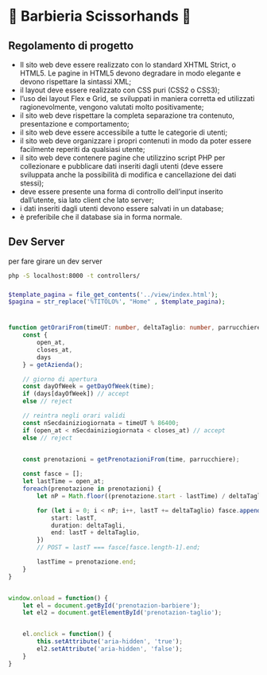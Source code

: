 # 💈 Barbieria Scissorhands 💈

## Regolamento di progetto
- Il sito web deve essere realizzato con lo standard XHTML Strict, o HTML5. Le pagine in HTML5 devono degradare in modo elegante e devono rispettare la sintassi XML;
- il layout deve essere realizzato con CSS puri (CSS2 o CSS3);
- l’uso dei layout Flex e Grid, se sviluppati in maniera corretta ed utilizzati ragionevolmente, vengono valutati molto positivamente;
- il sito web deve rispettare la completa separazione tra contenuto, presentazione e comportamento;
- il sito web deve essere accessibile a tutte le categorie di utenti;
- il sito web deve organizzare i propri contenuti in modo da poter essere facilmente reperiti da qualsiasi utente;
- il sito web deve contenere pagine che utilizzino script PHP per collezionare e pubblicare dati inseriti dagli utenti (deve essere sviluppata anche la possibilità di modifica e cancellazione dei dati stessi);
- deve essere presente una forma di controllo dell’input inserito dall’utente, sia lato client che lato server;
- i dati inseriti dagli utenti devono essere salvati in un database;
- è preferibile che il database sia in forma normale.


## Dev Server

per fare girare un dev server
```bash
php -S localhost:8000 -t controllers/
```

###

```php
$template_pagina = file_get_contents('../view/index.html');
$pagina = str_replace('%TITOLO%', "Home" , $template_pagina);

```

###


```typescript

function getOrariFrom(timeUT: number, deltaTaglio: number, parrucchiere: idparruchiere) {
    const { 
        open_at,
        closes_at,
        days 
    } = getAzienda();

    // giorno di apertura
    const dayOfWeek = getDayOfWeek(time);
    if (days[dayOfWeek]) // accept
    else // reject

    // reintra negli orari validi
    const nSecdainiziogiornata = timeUT % 86400;
    if (open_at < nSecdainiziogiornata < closes_at) // accept
    else // reject

    
    const prenotazioni = getPrenotazioniFrom(time, parrucchiere);

    const fasce = [];
    let lastTime = open_at;
    foreach(prenotazione in prenotazioni) {
        let nP = Math.floor((prenotazione.start - lastTime) / deltaTaglio)

        for (let i = 0; i < nP; i++, lastT += deltaTaglio) fasce.append({
            start: lastT,
            duration: deltaTagli,
            end: lastT + deltaTaglio,
        })
        // POST = lastT === fasce[fasce.length-1].end;

        lastTime = prenotazione.end;
    }
}

```


```javascript

window.onload = function() {
    let el = document.getById('prenotazion-barbiere');
    let el2 = document.getElementById('prenotazion-taglio');


    el.onclick = function() {
        this.setAttribute('aria-hidden', 'true');
        el2.setAttribute('aria-hidden', 'false');
    }
}

```
